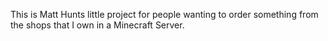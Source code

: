 This is Matt Hunts little project for people wanting to order something from the shops that I own in a Minecraft Server.
